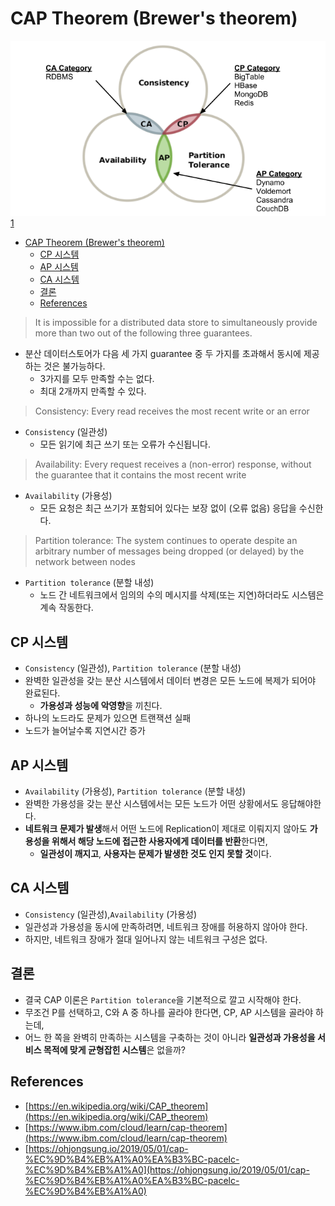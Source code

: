 # CAP Theorem (Brewer's theorem)

![truth-of-cap-theorem-diagram.png](../assets/images/ComputerScience/truth-of-cap-theorem-diagram.png)[1]

- [CAP Theorem (Brewer's theorem)](#cap-theorem-brewers-theorem)
  - [CP 시스템](#cp-시스템)
  - [AP 시스템](#ap-시스템)
  - [CA 시스템](#ca-시스템)
  - [결론](#결론)
  - [References](#references)

> It is impossible for a distributed data store to simultaneously provide more than two out of the following three guarantees.

- 분산 데이터스토어가 다음 세 가지 guarantee 중 두 가지를 초과해서 동시에 제공하는 것은 불가능하다.
  - 3가지를 모두 만족할 수는 없다.
  - 최대 2개까지 만족할 수 있다.

> Consistency: Every read receives the most recent write or an error

- `Consistency` (일관성)
  - 모든 읽기에 최근 쓰기 또는 오류가 수신됩니다.

> Availability: Every request receives a (non-error) response, without the guarantee that it contains the most recent write

- `Availability` (가용성)
  - 모든 요청은 최근 쓰기가 포함되어 있다는 보장 없이 (오류 없음) 응답을 수신한다.

> Partition tolerance: The system continues to operate despite an arbitrary number of messages being dropped (or delayed) by the network between nodes

- `Partition tolerance` (분할 내성)
  - 노드 간 네트워크에서 임의의 수의 메시지를 삭제(또는 지연)하더라도 시스템은 계속 작동한다.

## CP 시스템

- `Consistency` (일관성), `Partition tolerance` (분할 내성)
- 완벽한 일관성을 갖는 분산 시스템에서 데이터 변경은 모든 노드에 복제가 되어야 완료된다.
  - **가용성과 성능에 악영향**을 끼친다.
- 하나의 노드라도 문제가 있으면 트랜잭션 실패
- 노드가 늘어날수록 지연시간 증가

## AP 시스템

- `Availability` (가용성), `Partition tolerance` (분할 내성)
- 완벽한 가용성을 갖는 분산 시스템에서는 모든 노드가 어떤 상황에서도 응답해야한다.
- **네트워크 문제가 발생**해서 어떤 노드에 Replication이 제대로 이뤄지지 않아도 **가용성을 위해서 해당 노드에 접근한 사용자에게 데이터를 반환**한다면,
  - **일관성이 깨지고**, **사용자는 문제가 발생한 것도 인지 못할 것**이다.

## CA 시스템

- `Consistency` (일관성),`Availability` (가용성)
- 일관성과 가용성을 동시에 만족하려면, 네트워크 장애를 허용하지 않아야 한다.
- 하지만, 네트워크 장애가 절대 일어나지 않는 네트워크 구성은 없다.

## 결론

- 결국 CAP 이론은 `Partition tolerance`을 기본적으로 깔고 시작해야 한다.
- 무조건 P를 선택하고, C와 A 중 하나를 골라야 한다면, CP, AP 시스템을 골라야 하는데,
- 어느 한 쪽을 완벽히 만족하는 시스템을 구축하는 것이 아니라 **일관성과 가용성을 서비스 목적에 맞게 균형잡힌 시스템**은 없을까?

## References

- [https://en.wikipedia.org/wiki/CAP_theorem](https://en.wikipedia.org/wiki/CAP_theorem)
- [https://www.ibm.com/cloud/learn/cap-theorem](https://www.ibm.com/cloud/learn/cap-theorem)
- [https://ohjongsung.io/2019/05/01/cap-%EC%9D%B4%EB%A1%A0%EA%B3%BC-pacelc-%EC%9D%B4%EB%A1%A0](https://ohjongsung.io/2019/05/01/cap-%EC%9D%B4%EB%A1%A0%EA%B3%BC-pacelc-%EC%9D%B4%EB%A1%A0)

[1]: https://ohjongsung.io/2019/05/01/cap-%EC%9D%B4%EB%A1%A0%EA%B3%BC-pacelc-%EC%9D%B4%EB%A1%A0
